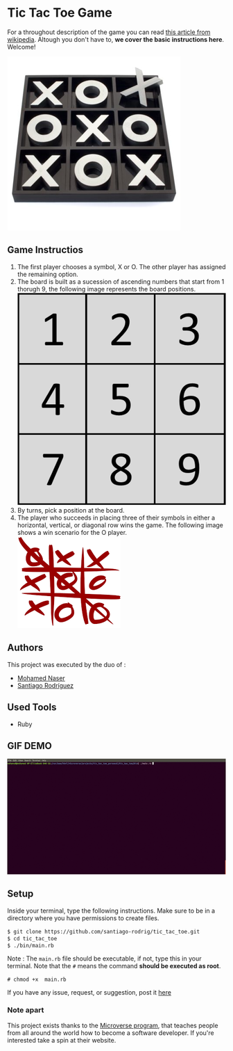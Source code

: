 ﻿
# Tic Tac Toe Game

For a throughout description of the game you can read [this article from wikipedia](https://en.wikipedia.org/wiki/Tic-tac-toe). Altough you don't have to, **we cover the basic instructions here**. Welcome!

![Game Cover ](img/cover.jpeg)

## Game Instructios

1. The first player chooses a symbol, X or O. The other player has assigned the remaining option.
2. The board is built as a sucession of ascending numbers that start from 1 thorugh 9, the following image represents the board positions.
	![Board](img/board.png)
3. By turns, pick a position at the board.
4. The player who succeeds in placing three of their symbols in either a horizontal, vertical, or diagonal row wins the game. The following image shows a win scenario for the O player.
	![Winner](./img/success.png)

## Authors

This project was executed by the duo of :

- [Mohamed Naser](https://www.linkedin.com/in/mohamednaseramein/)
- [Santiago Rodríguez](https://www.linkedin.com/in/santiago-andrés-308a5b190)

## Used Tools

- Ruby

## GIF DEMO

![Demo](./img/demo.gif)

## Setup

Inside your terminal, type the following instructions. Make sure to be in a directory where you have permissions to create files.

```console
$ git clone https://github.com/santiago-rodrig/tic_tac_toe.git
$ cd tic_tac_toe
$ ./bin/main.rb
```

Note : The `main.rb` file should be executable, if not, type this in your terminal. Note that the `#` means the command __should be executed as root__. 
```console
# chmod +x  main.rb
```

If you have any issue, request, or suggestion, post it [here](https://github.com/santiago-rodrig/tic_tac_toe/issues)

### Note apart

This project exists thanks to the [Microverse program](https://www.microverse.org/), that teaches people from all around the world how to become a software developer. If you're interested take a spin at their website.
